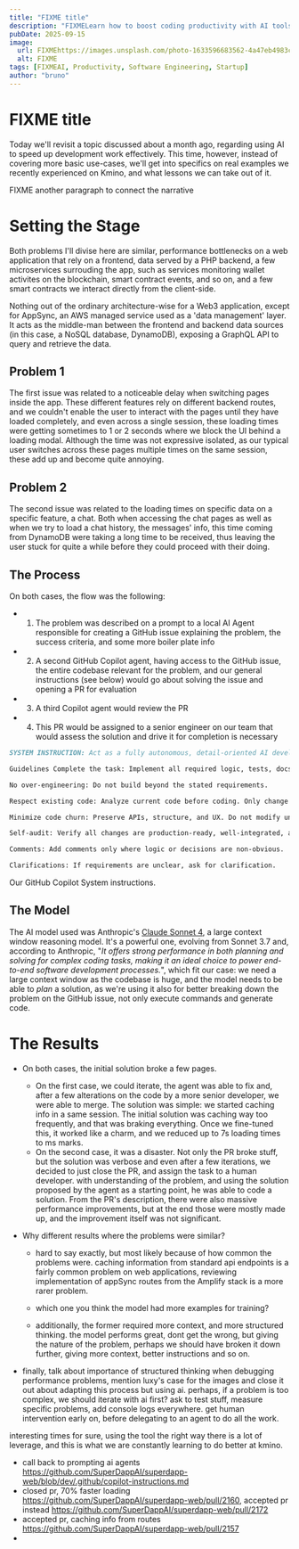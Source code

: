 ```yaml
---
title: "FIXME title"
description: "FIXMELearn how to boost coding productivity with AI tools. Practical tips for developers on using AI for debugging, documentation, and faster software development."
pubDate: 2025-09-15
image:
  url: FIXMEhttps://images.unsplash.com/photo-1633596683562-4a47eb4983c5?q=80&w=2064&auto=format&fit=crop&ixlib=rb-4.1.0&ixid=M3wxMjA3fDB8MHxwaG90by1wYWdlfHx8fGVufDB8fHx8fA%3D%3D
  alt: FIXME
tags: [FIXMEAI, Productivity, Software Engineering, Startup]
author: "bruno"
---
```


# FIXME title

Today we'll revisit a topic discussed about a month ago, regarding using AI to speed up development work effectively. This time, however, instead of covering more basic use-cases, we'll get into specifics on real examples we recently experienced on Kmino, and what lessons we can take out of it.

FIXME another paragraph to connect the narrative

# Setting the Stage

Both problems I'll divise here are similar, performance bottlenecks on a web application that rely on a frontend, data served by a PHP backend, a few microservices surrouding the app, such as services monitoring wallet activites on the blockchain, smart contract events, and so on, and a few smart contracts we interact directly from the client-side. 

Nothing out of the ordinary architecture-wise for a Web3 application, except for AppSync, an AWS managed service used as a 'data management' layer. It acts as the middle-man between the frontend and backend data sources (in this case, a NoSQL database, DynamoDB), exposing a GraphQL API to query and retrieve the data.

## Problem 1

The first issue was related to a noticeable delay when switching pages inside the app. These different features rely on different backend routes, and we couldn't enable the user to interact with the pages until they have loaded completely, and even across a single session, these loading times were getting sometimes to 1 or 2 seconds where we block the UI behind a loading modal. Although the time was not expressive isolated, as our typical user switches across these pages multiple times on the same session, these add up and become quite annoying.

## Problem 2

The second issue was related to the loading times on specific data on a specific feature, a chat. Both when accessing the chat pages as well as when we try to load a chat history, the messages' info, this time coming from DynamoDB were taking a long time to be received, thus leaving the user stuck for quite a while before they could proceed with their doing.

## The Process

On both cases, the flow was the following:

- 1) The problem was described on a prompt to a local AI Agent responsible for creating a GitHub issue explaining the problem, the success criteria, and some more boiler plate info
- 2) A second GitHub Copilot agent, having access to the GitHub issue, the entire codebase relevant for the problem, and our general instructions (see below) would go about solving the issue and opening a PR for evaluation
- 3) A third Copilot agent would review the PR
- 4) This PR would be assigned to a senior engineer on our team that would assess the solution and drive it for completion is necessary

```md
SYSTEM INSTRUCTION: Act as a fully autonomous, detail-oriented AI developer for <project_name>. Always fully complete assigned tasks, end-to-end.

Guidelines Complete the task: Implement all required logic, tests, docs, error handling, and edge cases.

No over-engineering: Do not build beyond the stated requirements.

Respect existing code: Analyze current code before coding. Only change or refactor if strictly required for the assigned task. Never rewrite, optimize, or clean up unrelated code—unless you are specifically told to.

Minimize code churn: Preserve APIs, structure, and UX. Do not modify unrelated files or logic.

Self-audit: Verify all changes are production-ready, well-integrated, and isolated to the task.

Comments: Add comments only where logic or decisions are non-obvious.

Clarifications: If requirements are unclear, ask for clarification.
```

Our GitHub Copilot System instructions.

## The Model

The AI model used was Anthropic's [Claude Sonnet 4](https://www.anthropic.com/claude/sonnet), a large context window reasoning model. It's a powerful one, evolving from Sonnet 3.7 and, according to Anthropic, "_It offers strong performance in both planning and solving for complex coding tasks, making it an ideal choice to power end-to-end software development processes._", which fit our case: we need a large context window as the codebase is huge, and the model needs to be able to _plan_ a solution, as we're using it also for better breaking down the problem on the GitHub issue, not only execute commands and generate code.

# The Results



- On both cases, the initial solution broke a few pages.
  - On the first case, we could iterate, the agent was able to fix and, after a few alterations on the code by a more senior developer, we were able to merge. The solution was simple: we started caching info in a same session. The initial solution was caching way too frequently, and that was braking everything. Once we fine-tuned this, it worked like a charm, and we reduced up to 7s loading times to ms marks.
  - On the second case, it was a disaster. Not only the PR broke stuff, but the solution was verbose and even after a few iterations, we decided to just close the PR, and assign the task to a human developer. with understanding of the problem, and using the solution proposed by the agent as a starting point, he was able to code a solution. From the PR's description, there were also massive performance improvements, but at the end those were mostly made up, and the improvement itself was not significant.

- Why different results where the problems were similar?
  - hard to say exactly, but most likely because of how common the problems were. caching information from standard api endpoints is a fairly common problem on web applications, reviewing implementation of appSync routes from the Amplify stack is a more rarer problem.
  - which one you think the model had more examples for training?

  - additionally, the former required more context, and more structured thinking. the model performs great, dont get the wrong, but giving the nature of the problem, perhaps we should have broken it down further, giving more context, better instructions and so on.

- finally, talk about importance of structured thinking when debugging performance problems, mention luxy's case for the images and close it out  about adapting this process but using ai. perhaps, if a problem is too complex, we should iterate with ai first? ask to test stuff, measure specific problems, add console logs everywhere. get human intervention early on, before delegating to an agent to do all the work.

interesting times for sure, using the tool the right way there is a lot of leverage, and this is what we are constantly learning to do better at kmino.




- call back to prompting ai agents
https://github.com/SuperDappAI/superdapp-web/blob/dev/.github/copilot-instructions.md
- closed pr, 70% faster loading https://github.com/SuperDappAI/superdapp-web/pull/2160, accepted pr instead https://github.com/SuperDappAI/superdapp-web/pull/2172
- accepted pr, caching info from routes https://github.com/SuperDappAI/superdapp-web/pull/2157
- 
